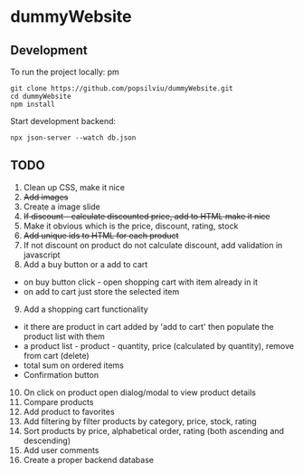 # dummyWebsite

## Development

To run the project locally:
pm
```
git clone https://github.com/popsilviu/dummyWebsite.git
cd dummyWebsite
npm install
```

Start development backend:

```
npx json-server --watch db.json
```

## TODO

1. Clean up CSS, make it nice
2. ~~Add images~~
3. Create a image slide
4. ~~If discount - calculate discounted price, add to HTML make it nice~~
5. Make it obvious which is the price, discount, rating, stock
6. ~~Add unique ids to HTML for each product~~
7. If not discount on product do not calculate discount, add validation in javascript
8. Add a buy button or a add to cart

- on buy button click - open shopping cart with item already in it
- on add to cart just store the selected item

9. Add a shopping cart functionality

- it there are product in cart added by 'add to cart' then populate the product list with them
- a product list - product - quantity, price (calculated by quantity), remove from cart (delete)
- total sum on ordered items
- Confirmation button

10. On click on product open dialog/modal to view product details
11. Compare products
12. Add product to favorites
13. Add filtering by filter products by category, price, stock, rating
14. Sort products by price, alphabetical order, rating (both ascending and descending)
15. Add user comments
16. Create a proper backend database
